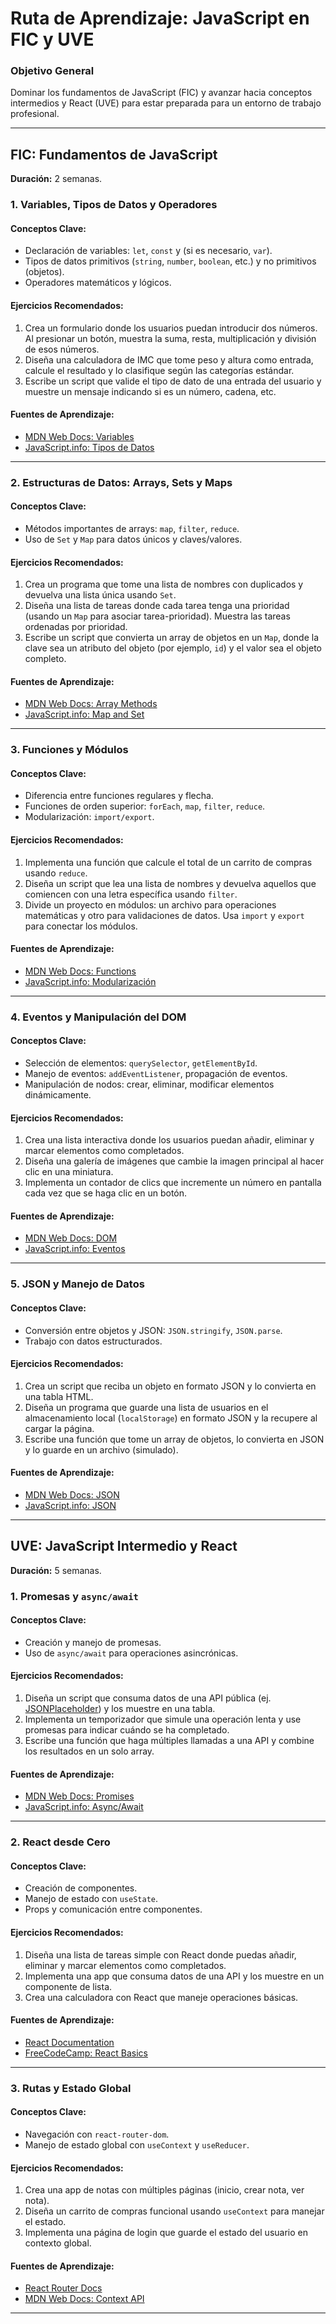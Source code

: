 # Ruta de Aprendizaje: JavaScript en FIC y UVE

### **Objetivo General**
Dominar los fundamentos de JavaScript (FIC) y avanzar hacia conceptos intermedios y React (UVE) para estar preparada para un entorno de trabajo profesional.

---

## **FIC: Fundamentos de JavaScript**
**Duración:** 2 semanas.

### **1. Variables, Tipos de Datos y Operadores**
#### **Conceptos Clave:**
- Declaración de variables: `let`, `const` y (si es necesario, `var`).
- Tipos de datos primitivos (`string`, `number`, `boolean`, etc.) y no primitivos (objetos).
- Operadores matemáticos y lógicos.

#### **Ejercicios Recomendados:**
1. Crea un formulario donde los usuarios puedan introducir dos números. Al presionar un botón, muestra la suma, resta, multiplicación y división de esos números.
2. Diseña una calculadora de IMC que tome peso y altura como entrada, calcule el resultado y lo clasifique según las categorías estándar.
3. Escribe un script que valide el tipo de dato de una entrada del usuario y muestre un mensaje indicando si es un número, cadena, etc.

#### **Fuentes de Aprendizaje:**
- [MDN Web Docs: Variables](https://developer.mozilla.org/es/docs/Web/JavaScript/Guide/Grammar_and_types#variables)
- [JavaScript.info: Tipos de Datos](https://javascript.info/types)

---

### **2. Estructuras de Datos: Arrays, Sets y Maps**
#### **Conceptos Clave:**
- Métodos importantes de arrays: `map`, `filter`, `reduce`.
- Uso de `Set` y `Map` para datos únicos y claves/valores.

#### **Ejercicios Recomendados:**
1. Crea un programa que tome una lista de nombres con duplicados y devuelva una lista única usando `Set`.
2. Diseña una lista de tareas donde cada tarea tenga una prioridad (usando un `Map` para asociar tarea-prioridad). Muestra las tareas ordenadas por prioridad.
3. Escribe un script que convierta un array de objetos en un `Map`, donde la clave sea un atributo del objeto (por ejemplo, `id`) y el valor sea el objeto completo.

#### **Fuentes de Aprendizaje:**
- [MDN Web Docs: Array Methods](https://developer.mozilla.org/es/docs/Web/JavaScript/Reference/Global_Objects/Array#methods)
- [JavaScript.info: Map and Set](https://javascript.info/map-set)

---

### **3. Funciones y Módulos**
#### **Conceptos Clave:**
- Diferencia entre funciones regulares y flecha.
- Funciones de orden superior: `forEach`, `map`, `filter`, `reduce`.
- Modularización: `import/export`.

#### **Ejercicios Recomendados:**
1. Implementa una función que calcule el total de un carrito de compras usando `reduce`.
2. Diseña un script que lea una lista de nombres y devuelva aquellos que comiencen con una letra específica usando `filter`.
3. Divide un proyecto en módulos: un archivo para operaciones matemáticas y otro para validaciones de datos. Usa `import` y `export` para conectar los módulos.

#### **Fuentes de Aprendizaje:**
- [MDN Web Docs: Functions](https://developer.mozilla.org/es/docs/Web/JavaScript/Guide/Functions)
- [JavaScript.info: Modularización](https://javascript.info/modules-intro)

---

### **4. Eventos y Manipulación del DOM**
#### **Conceptos Clave:**
- Selección de elementos: `querySelector`, `getElementById`.
- Manejo de eventos: `addEventListener`, propagación de eventos.
- Manipulación de nodos: crear, eliminar, modificar elementos dinámicamente.

#### **Ejercicios Recomendados:**
1. Crea una lista interactiva donde los usuarios puedan añadir, eliminar y marcar elementos como completados.
2. Diseña una galería de imágenes que cambie la imagen principal al hacer clic en una miniatura.
3. Implementa un contador de clics que incremente un número en pantalla cada vez que se haga clic en un botón.

#### **Fuentes de Aprendizaje:**
- [MDN Web Docs: DOM](https://developer.mozilla.org/es/docs/Web/API/Document_Object_Model/Introduction)
- [JavaScript.info: Eventos](https://javascript.info/events)

---

### **5. JSON y Manejo de Datos**
#### **Conceptos Clave:**
- Conversión entre objetos y JSON: `JSON.stringify`, `JSON.parse`.
- Trabajo con datos estructurados.

#### **Ejercicios Recomendados:**
1. Crea un script que reciba un objeto en formato JSON y lo convierta en una tabla HTML.
2. Diseña un programa que guarde una lista de usuarios en el almacenamiento local (`localStorage`) en formato JSON y la recupere al cargar la página.
3. Escribe una función que tome un array de objetos, lo convierta en JSON y lo guarde en un archivo (simulado).

#### **Fuentes de Aprendizaje:**
- [MDN Web Docs: JSON](https://developer.mozilla.org/es/docs/Web/JavaScript/Reference/Global_Objects/JSON)
- [JavaScript.info: JSON](https://javascript.info/json)

---

## **UVE: JavaScript Intermedio y React**
**Duración:** 5 semanas.

### **1. Promesas y `async/await`**
#### **Conceptos Clave:**
- Creación y manejo de promesas.
- Uso de `async/await` para operaciones asincrónicas.

#### **Ejercicios Recomendados:**
1. Diseña un script que consuma datos de una API pública (ej. [JSONPlaceholder](https://jsonplaceholder.typicode.com/)) y los muestre en una tabla.
2. Implementa un temporizador que simule una operación lenta y use promesas para indicar cuándo se ha completado.
3. Escribe una función que haga múltiples llamadas a una API y combine los resultados en un solo array.

#### **Fuentes de Aprendizaje:**
- [MDN Web Docs: Promises](https://developer.mozilla.org/es/docs/Web/JavaScript/Reference/Global_Objects/Promise)
- [JavaScript.info: Async/Await](https://javascript.info/async-await)

---

### **2. React desde Cero**
#### **Conceptos Clave:**
- Creación de componentes.
- Manejo de estado con `useState`.
- Props y comunicación entre componentes.

#### **Ejercicios Recomendados:**
1. Diseña una lista de tareas simple con React donde puedas añadir, eliminar y marcar elementos como completados.
2. Implementa una app que consuma datos de una API y los muestre en un componente de lista.
3. Crea una calculadora con React que maneje operaciones básicas.

#### **Fuentes de Aprendizaje:**
- [React Documentation](https://react.dev/learn)
- [FreeCodeCamp: React Basics](https://www.freecodecamp.org/learn/front-end-libraries/react/)

---

### **3. Rutas y Estado Global**
#### **Conceptos Clave:**
- Navegación con `react-router-dom`.
- Manejo de estado global con `useContext` y `useReducer`.

#### **Ejercicios Recomendados:**
1. Crea una app de notas con múltiples páginas (inicio, crear nota, ver nota).
2. Diseña un carrito de compras funcional usando `useContext` para manejar el estado.
3. Implementa una página de login que guarde el estado del usuario en contexto global.

#### **Fuentes de Aprendizaje:**
- [React Router Docs](https://reactrouter.com/)
- [MDN Web Docs: Context API](https://react.dev/reference/react/Context)

---
